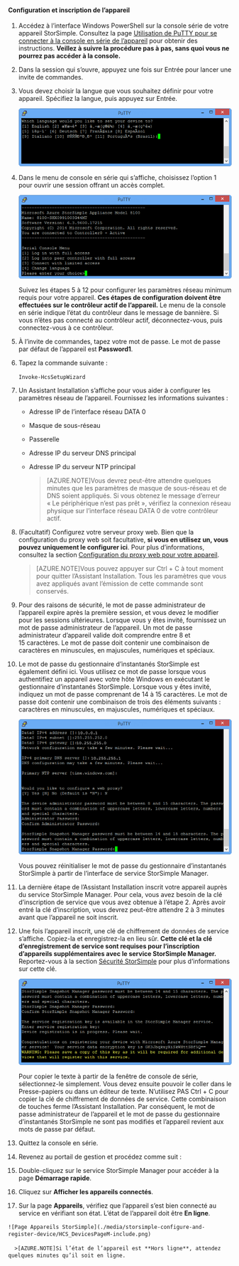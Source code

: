 #### Configuration et inscription de l’appareil

1. Accédez à l’interface Windows PowerShell sur la console série de votre appareil StorSimple. Consultez la page [Utilisation de PuTTY pour se connecter à la console en série de l’appareil](#use-putty-to-connect-to-the-device-serial-console) pour obtenir des instructions. **Veillez à suivre la procédure pas à pas, sans quoi vous ne pourrez pas accéder à la console.**

2. Dans la session qui s’ouvre, appuyez une fois sur Entrée pour lancer une invite de commandes.

3. Vous devez choisir la langue que vous souhaitez définir pour votre appareil. Spécifiez la langue, puis appuyez sur Entrée.

    ![Configuration et inscription de l’appareil StorSimple 1](./media/storsimple-configure-and-register-device/HCS_RegisterYourDevice1-include.png)

4. Dans le menu de console en série qui s’affiche, choisissez l’option 1 pour ouvrir une session offrant un accès complet.

    ![Inscription de l’appareil StorSimple 2](./media/storsimple-configure-and-register-device/HCS_RegisterYourDevice2-include.png)
  
     Suivez les étapes 5 à 12 pour configurer les paramètres réseau minimum requis pour votre appareil. **Ces étapes de configuration doivent être effectuées sur le contrôleur actif de l’appareil.** Le menu de la console en série indique l’état du contrôleur dans le message de bannière. Si vous n’êtes pas connecté au contrôleur actif, déconnectez-vous, puis connectez-vous à ce contrôleur.

5. À l’invite de commandes, tapez votre mot de passe. Le mot de passe par défaut de l’appareil est **Password1**.

6. Tapez la commande suivante :

     `Invoke-HcsSetupWizard`

7. Un Assistant Installation s’affiche pour vous aider à configurer les paramètres réseau de l’appareil. Fournissez les informations suivantes :
   - Adresse IP de l’interface réseau DATA 0
   - Masque de sous-réseau
   - Passerelle
   - Adresse IP du serveur DNS principal
   - Adresse IP du serveur NTP principal
   
      >[AZURE.NOTE]Vous devrez peut-être attendre quelques minutes que les paramètres de masque de sous-réseau et de DNS soient appliqués. Si vous obtenez le message d’erreur « Le périphérique n’est pas prêt », vérifiez la connexion réseau physique sur l’interface réseau DATA 0 de votre contrôleur actif.

8. (Facultatif) Configurez votre serveur proxy web. Bien que la configuration du proxy web soit facultative, **si vous en utilisez un, vous pouvez uniquement le configurer ici**. Pour plus d’informations, consultez la section [Configuration du proxy web pour votre appareil](https://msdn.microsoft.com/library/azure/dn764937.aspx).
 

      >[AZURE.NOTE]Vous pouvez appuyer sur Ctrl + C à tout moment pour quitter l’Assistant Installation. Tous les paramètres que vous avez appliqués avant l’émission de cette commande sont conservés.

9. Pour des raisons de sécurité, le mot de passe administrateur de l’appareil expire après la première session, et vous devez le modifier pour les sessions ultérieures. Lorsque vous y êtes invité, fournissez un mot de passe administrateur de l’appareil. Un mot de passe administrateur d’appareil valide doit comprendre entre 8 et 15 caractères. Le mot de passe doit contenir une combinaison de caractères en minuscules, en majuscules, numériques et spéciaux.

10. Le mot de passe du gestionnaire d’instantanés StorSimple est également défini ici. Vous utilisez ce mot de passe lorsque vous authentifiez un appareil avec votre hôte Windows en exécutant le gestionnaire d’instantanés StorSimple. Lorsque vous y êtes invité, indiquez un mot de passe comprenant de 14 à 15 caractères. Le mot de passe doit contenir une combinaison de trois des éléments suivants : caractères en minuscules, en majuscules, numériques et spéciaux.

    ![Inscription de l’appareil StorSimple 4](./media/storsimple-configure-and-register-device/HCS_RegisterYourDevice4-include.png)

    Vous pouvez réinitialiser le mot de passe du gestionnaire d’instantanés StorSimple à partir de l’interface de service StorSimple Manager.

11. La dernière étape de l’Assistant Installation inscrit votre appareil auprès du service StorSimple Manager. Pour cela, vous avez besoin de la clé d’inscription de service que vous avez obtenue à l’étape 2. Après avoir entré la clé d’inscription, vous devrez peut-être attendre 2 à 3 minutes avant que l’appareil ne soit inscrit.

12. Une fois l’appareil inscrit, une clé de chiffrement de données de service s’affiche. Copiez-la et enregistrez-la en lieu sûr. **Cette clé et la clé d’enregistrement de service sont requises pour l’inscription d’appareils supplémentaires avec le service StorSimple Manager.** Reportez-vous à la section [Sécurité StorSimple](../articles/storsimple/storsimple-security.md) pour plus d’informations sur cette clé.

     ![Inscription de l’appareil StorSimple 6](./media/storsimple-configure-and-register-device/HCS_RegisterYourDevice6-include.png)

     Pour copier le texte à partir de la fenêtre de console de série, sélectionnez-le simplement. Vous devez ensuite pouvoir le coller dans le Presse-papiers ou dans un éditeur de texte. N’utilisez PAS Ctrl + C pour copier la clé de chiffrement de données de service. Cette combinaison de touches ferme l’Assistant Installation. Par conséquent, le mot de passe administrateur de l’appareil et le mot de passe du gestionnaire d’instantanés StorSimple ne sont pas modifiés et l’appareil revient aux mots de passe par défaut.

13. Quittez la console en série.

14. Revenez au portail de gestion et procédez comme suit :
  1. Double-cliquez sur le service StorSimple Manager pour accéder à la page **Démarrage rapide**.
  2. Cliquez sur **Afficher les appareils connectés**.
  3. Sur la page **Appareils**, vérifiez que l’appareil s’est bien connecté au service en vérifiant son état. L’état de l’appareil doit être **En ligne**.
   
    ![Page Appareils StorSimple](./media/storsimple-configure-and-register-device/HCS_DevicesPageM-include.png)
  
      >[AZURE.NOTE]Si l’état de l’appareil est **Hors ligne**, attendez quelques minutes qu’il soit en ligne.

<!---HONumber=62-->